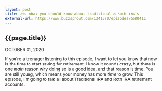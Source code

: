 ```yaml
---
layout: post
title: 20. What you should know about Traditional & Roth IRA’s
external-url: https://www.buzzsprout.com/1341670/episodes/5680411
---
```


## {{page.title}}

OCTOBER 01, 2020

If you’re a teenager listening to this episode, I want to let you know that now is the time to start saving for retirement. I know it sounds crazy, but there is one *main* reason why doing so is a good idea, and that reason is time. You are still young, which means your money has more *time* to grow. This episode, I’m going to talk all about Traditional IRA and Roth IRA retirement accounts.

<div id="buzzsprout-player-5680411"></div>
<script src="https://www.buzzsprout.com/1341670/5680411-20-what-you-should-know-about-traditional-roth-ira-s.js?container_id=buzzsprout-player-5680411&player=small" type="text/javascript" charset="utf-8"></script>
